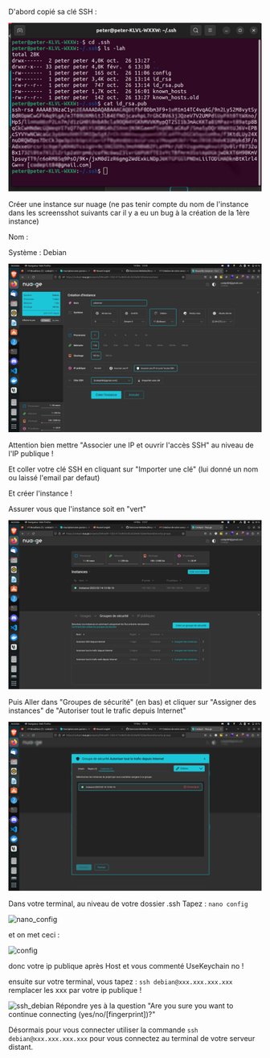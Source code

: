 D'abord copié sa clé SSH :

![clé_ssh](https://github.com/CodePit84/Installation-nuage/blob/main/cle_ssh.jpg)

Créer une instance sur nuage (ne pas tenir compte du nom de l'instance dans les screensshot suivants car il y a eu un bug à la création de la 1ère instance)

Nom :

Système : Debian

![création_nuage](https://github.com/CodePit84/Installation-nuage/blob/main/Capture%20d%E2%80%99%C3%A9cran%20du%202023-02-14%2013-50-07.png)

Attention bien mettre "Associer une IP et ouvrir l'accès SSH" au niveau de l'IP publique !

Et coller votre clé SSH en cliquant sur "Importer une clé" (lui donné un nom ou laissé l'email par defaut)

Et créer l'instance !

Assurer vous que l'instance soit en "vert"

![instance](https://github.com/CodePit84/Installation-nuage/blob/main/Capture%20d%E2%80%99%C3%A9cran%20du%202023-02-14%2013-57-24.png)

Puis Aller dans "Groupes de sécurité" (en bas) et cliquer sur "Assigner des instances" de "Autoriser tout le trafic depuis Internet"

![instance](https://github.com/CodePit84/Installation-nuage/blob/main/Capture%20d%E2%80%99%C3%A9cran%20du%202023-02-14%2013-58-07.png)

Dans votre terminal, au niveau de votre dossier .ssh
Tapez : 
```nano config```

![nano_config](https://github.com/CodePit84/Installation-nuage/blob/main/Capture%20d%E2%80%99%C3%A9cran%20du%202023-02-15%2010-27-34.png)

et on met ceci : 

![config](https://github.com/CodePit84/Installation-nuage/blob/main/Capture%20d%E2%80%99%C3%A9cran%20du%202023-02-14%2014-20-04.png)

donc votre ip publique après Host et vous commenté UseKeychain no !

ensuite sur votre terminal, vous tapez :
```ssh debian@xxx.xxx.xxx.xxx```
remplacer les xxx par votre ip publique !

![ssh_debian](https://github.com/CodePit84/Installation-nuage/blob/main/Capture%20d%E2%80%99%C3%A9cran%20du%202023-02-15%2010-35-49.png)
Répondre yes à la question "Are you sure you want to continue connecting (yes/no/[fingerprint])?"

Désormais pour vous connecter utiliser la commande ```ssh debian@xxx.xxx.xxx.xxx``` pour vous connectez au terminal de votre serveur distant.





